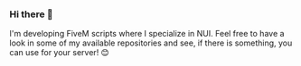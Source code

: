### Hi there 👋

I'm developing FiveM scripts where I specialize in NUI. Feel free to have a look in some of my available repositories and see, if there is something, you can use for your server! 😊

